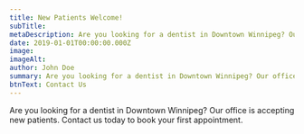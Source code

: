 ```yaml
---
title: New Patients Welcome!
subTitle:
metaDescription: Are you looking for a dentist in Downtown Winnipeg? Our office is accepting new patients. Contact us today to book your first appointment.
date: 2019-01-01T00:00:00.000Z
image:
imageAlt:
author: John Doe
summary: Are you looking for a dentist in Downtown Winnipeg? Our office is accepting new patients. Contact us today to book your first appointment.
btnText: Contact Us
---
```


Are you looking for a dentist in Downtown Winnipeg? Our office is accepting new patients. Contact us today to book your first appointment.
